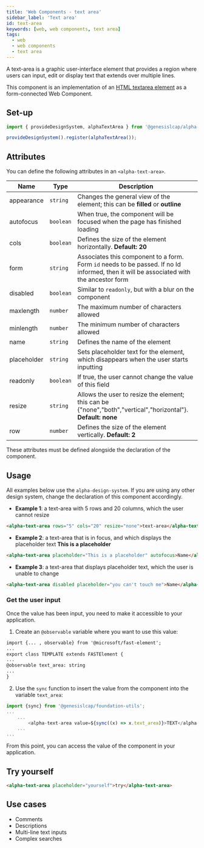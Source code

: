 ```yaml
---
title: 'Web Components - text area'
sidebar_label: 'Text area'
id: text-area
keywords: [web, web components, text area]
tags:
  - web
  - web components
  - text area
---
```


A text-area is a graphic user-interface element that provides a region where users can input, edit or display text that extends over multiple lines.

This component is an implementation of an [HTML textarea element](https://developer.mozilla.org/en-US/docs/Web/HTML/Element/textarea) as a form-connected Web Component.

## Set-up

```ts
import { provideDesignSystem, alphaTextArea } from '@genesislcap/alpha-design-system';

provideDesignSystem().register(alphaTextArea());
```

## Attributes

You can define the following attributes in an `<alpha-text-area>`.

| Name        | Type      | Description                                                                                                 |
|-------------|-----------|-------------------------------------------------------------------------------------------------------------|
| appearance  | `string`  | Changes the general view of the element; this can be **filled** or **outline**                              |
| autofocus   | `boolean` | When true, the component will be focused when the page has finished loading                                 |
| cols        | `boolean` | Defines the size of the element horizontally. **Default: 20**                                               |
| form        | `string`  | Associates this component to a form. Form `id` needs to be passed. If no Id informed, then it will be associated with the ancestor form |
| disabled    | `boolean` | Similar to `readonly`, but with a blur on the component                                                     |
| maxlength   | `number`  | The maximum number of characters allowed                                                                    |
| minlength   | `number`  | The minimum number of characters allowed                                                                    |
| name        | `string`  | Defines the name of the element                                                                             |
| placeholder | `string`  | Sets placeholder text for the element, which disappears when the user starts inputting                          |
| readonly    | `boolean` | If true, the user cannot change the value of this field                                                     |
| resize      | `string`  | Allows the user to resize the element; this can be {"none","both","vertical","horizontal"}. **Default: none** |
| row         | `number`  | Defines the size of the element vertically. **Default: 2**                                                   |

These attributes must be defined alongside the declaration of the component.

## Usage
All examples below use the `alpha-design-system`. If you are using any other design system, change the declaration
of this component accordingly.

- **Example 1**: a text-area with 5 rows and 20 columns, which the user cannot resize
```html title="Example 1"
<alpha-text-area rows="5" cols="20" resize="none">text-area</alpha-text-area>
```
- **Example 2**: a text-area that is in focus, and which displays the placeholder text **This is a placeholder**
```html title="Example 2"
<alpha-text-area placeholder="This is a placeholder" autofocus>Name</alpha-text-area>
```
- **Example 3**: a text-area that displays placeholder text, which the user is unable to change
```html title="Example 3"
<alpha-text-area disabled placeholder="you can't touch me">Name</alpha-text-area>
```

### Get the user input
Once the value has been input, you need to make it accessible to your application. 

1. Create an `@observable` variable where you want to use this value:

```html {1,5}
import {... , observable} from '@microsoft/fast-element';
...
export class TEMPLATE extends FASTElement {
...
@observable text_area: string
...
}
```

2. Use the `sync` function to insert the value from the component into the variable `text_area`:

```typescript tile="Example 4" {1,4}
import {sync} from '@genesislcap/foundation-utils';
...
    ...
        <alpha-text-area value=${sync((x) => x.text_area)}>TEXT</alpha-text-area>
    ...
...    
```

From this point, you can access the value of the component in your application.

## Try yourself

```html title="try yourself" live
<alpha-text-area placeholder="yourself">try</alpha-text-area>
```


## Use cases

- Comments
- Descriptions
- Multi-line text inputs
- Complex searches
